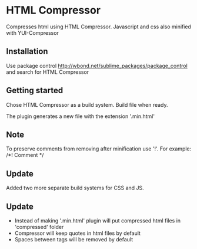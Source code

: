 # HTML Compressor
Compresses html using HTML Compressor.
Javascript and css also minified with YUI-Compressor

## Installation
Use package control <http://wbond.net/sublime_packages/package_control> and search for HTML Compressor

## Getting started
Chose HTML Compressor as a build system. Build file when ready.

The plugin generates a new file with the extension '.min.html'

## Note
To preserve comments from removing after minification use '!'.
For example: /*! Comment */

## Update
Added two more separate build systems for CSS and JS.

## Update

* Instead of making '.min.html' plugin will put compressed html files in 'compressed' folder
* Compressor will keep quotes in html files by default
* Spaces between tags will be removed by default